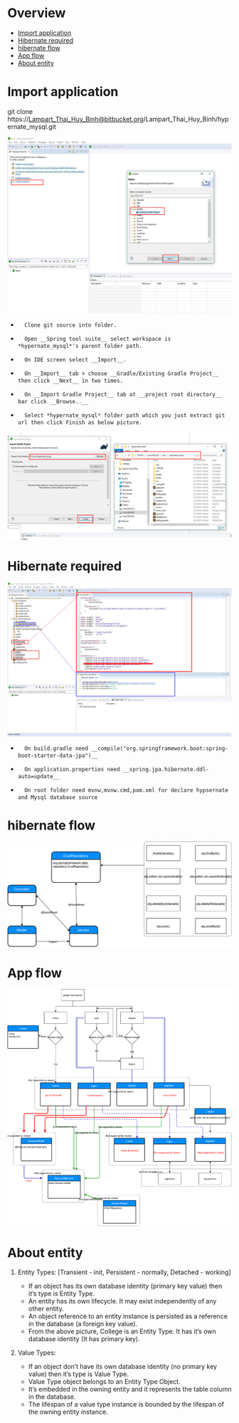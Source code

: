 # Overview
*	[Import application](#markdown-header-import-application)
*	[Hibernate required](#markdown-header-hibernate-required)
*	[hibernate flow](#markdown-header-hibernate-flow)
*	[App flow](#markdown-header-app-flow)
*	[About entity](#markdown-header-about-entity)

# Import application

git clone https://Lampart_Thai_Huy_Binh@bitbucket.org/Lampart_Thai_Huy_Binh/hypernate_mysql.git 

![Alt text](doc/Import_app.jpg)

+		Clone git source into folder.
+		Open __Spring tool suite__ select workspace is *hypernate_mysql*'s parent folder path.
+		On IDE screen select __Import__.
+		On __Import__ tab > choose __Gradle/Existing Gradle Project__ then click __Next__ in two times.
+		On __Import Gradle Project__ tab at __project root directory__ bar click __Browse..__
+		Select *hypernate_mysql* folder path which you just extract git url then click Finish as below picture.

![Alt text](doc/finish_import.jpg)

# Hibernate required

![Alt text](doc/Hypernate_required.jpg)

+		On build.gradle need __compile("org.springframework.boot:spring-boot-starter-data-jpa")__
+		On application.properties need __spring.jpa.hibernate.ddl-auto=update__
+		On root folder need mvnw,mvnw.cmd,pom.xml for declare hypsernate and Mysql database source

# hibernate flow

![Screenshot](doc/repoCRUD.svg)

# App flow

![Screenshot](doc/hypernate_app.svg)

# About entity

1. 	Entity Types: [Transient - init, Persistent - normally, Detached - working]
	-	If an object has its own database identity (primary key value) then it’s type is Entity Type.
	-	An entity has its own lifecycle. It may exist independently of any other entity.
	-	An object reference to an entity instance is persisted as a reference in the database (a foreign key value).
	-	From the above picture, College is an Entity Type. It has it’s own database identity (It has primary key).

2. 	Value Types:
	-	If an object don’t have its own database identity (no primary key value) then it’s type is Value Type.
	-	Value Type object belongs to an Entity Type Object.
	-	It’s embedded in the owning entity and it represents the table column in the database.
	-	The lifespan of a value type instance is bounded by the lifespan of the owning entity instance.
